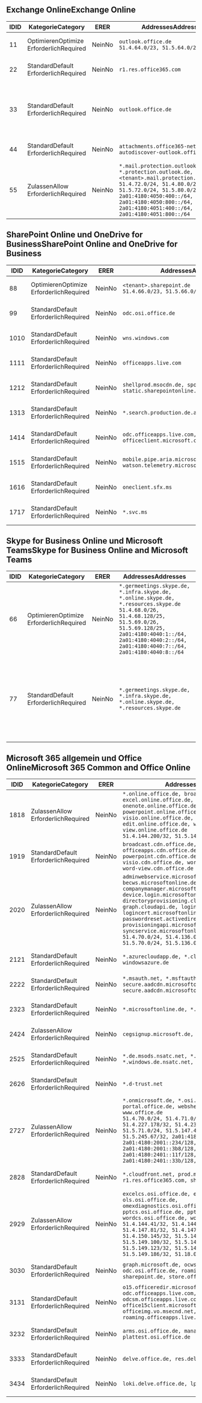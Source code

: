 <!--THIS FILE IS AUTOMATICALLY GENERATED. MANUAL CHANGES WILL BE OVERWRITTEN.-->
<!--Please contact the Office 365 Endpoints team with any questions.-->
<!--Germany endpoints version 2019010700-->
<!--File generated 2019-01-07 11:00:21.5589-->

## <a name="exchange-online"></a><span data-ttu-id="9e877-101">Exchange Online</span><span class="sxs-lookup"><span data-stu-id="9e877-101">Exchange Online</span></span>

<span data-ttu-id="9e877-102">ID</span><span class="sxs-lookup"><span data-stu-id="9e877-102">ID</span></span> | <span data-ttu-id="9e877-103">Kategorie</span><span class="sxs-lookup"><span data-stu-id="9e877-103">Category</span></span> | <span data-ttu-id="9e877-104">ER</span><span class="sxs-lookup"><span data-stu-id="9e877-104">ER</span></span> | <span data-ttu-id="9e877-105">Addresses</span><span class="sxs-lookup"><span data-stu-id="9e877-105">Addresses</span></span> | <span data-ttu-id="9e877-106">Ports</span><span class="sxs-lookup"><span data-stu-id="9e877-106">Ports</span></span>
-- | -------------------- | -- | ------------------------------------------------------------------------------------------------------------------------------------------------------------------------------------------------------------------------------------------------------------ | -------------------------------
<span data-ttu-id="9e877-107">1</span><span class="sxs-lookup"><span data-stu-id="9e877-107">1</span></span> | <span data-ttu-id="9e877-108">Optimieren</span><span class="sxs-lookup"><span data-stu-id="9e877-108">Optimize</span></span><BR><span data-ttu-id="9e877-109">Erforderlich</span><span class="sxs-lookup"><span data-stu-id="9e877-109">Required</span></span> | <span data-ttu-id="9e877-110">Nein</span><span class="sxs-lookup"><span data-stu-id="9e877-110">No</span></span> | `outlook.office.de`<BR>`51.4.64.0/23, 51.5.64.0/23` | <span data-ttu-id="9e877-111">**TCP:** 443, 80</span><span class="sxs-lookup"><span data-stu-id="9e877-111">**TCP:** 443, 80</span></span>
<span data-ttu-id="9e877-112">2</span><span class="sxs-lookup"><span data-stu-id="9e877-112">2</span></span> | <span data-ttu-id="9e877-113">Standard</span><span class="sxs-lookup"><span data-stu-id="9e877-113">Default</span></span><BR><span data-ttu-id="9e877-114">Erforderlich</span><span class="sxs-lookup"><span data-stu-id="9e877-114">Required</span></span> | <span data-ttu-id="9e877-115">Nein</span><span class="sxs-lookup"><span data-stu-id="9e877-115">No</span></span> | `r1.res.office365.com` | <span data-ttu-id="9e877-116">**TCP:** 443, 80</span><span class="sxs-lookup"><span data-stu-id="9e877-116">**TCP:** 443, 80</span></span>
<span data-ttu-id="9e877-117">3</span><span class="sxs-lookup"><span data-stu-id="9e877-117">3</span></span> | <span data-ttu-id="9e877-118">Standard</span><span class="sxs-lookup"><span data-stu-id="9e877-118">Default</span></span><BR><span data-ttu-id="9e877-119">Erforderlich</span><span class="sxs-lookup"><span data-stu-id="9e877-119">Required</span></span> | <span data-ttu-id="9e877-120">Nein</span><span class="sxs-lookup"><span data-stu-id="9e877-120">No</span></span> | `outlook.office.de` | <span data-ttu-id="9e877-121">**TCP:** 143, 25, 587, 993, 995</span><span class="sxs-lookup"><span data-stu-id="9e877-121">**TCP:** 143, 25, 587, 993, 995</span></span>
<span data-ttu-id="9e877-122">4</span><span class="sxs-lookup"><span data-stu-id="9e877-122">4</span></span> | <span data-ttu-id="9e877-123">Standard</span><span class="sxs-lookup"><span data-stu-id="9e877-123">Default</span></span><BR><span data-ttu-id="9e877-124">Erforderlich</span><span class="sxs-lookup"><span data-stu-id="9e877-124">Required</span></span> | <span data-ttu-id="9e877-125">Nein</span><span class="sxs-lookup"><span data-stu-id="9e877-125">No</span></span> | `attachments.office365-net.de, autodiscover-outlook.office.de` | <span data-ttu-id="9e877-126">**TCP:** 443, 80</span><span class="sxs-lookup"><span data-stu-id="9e877-126">**TCP:** 443, 80</span></span>
<span data-ttu-id="9e877-127">5</span><span class="sxs-lookup"><span data-stu-id="9e877-127">5</span></span> | <span data-ttu-id="9e877-128">Zulassen</span><span class="sxs-lookup"><span data-stu-id="9e877-128">Allow</span></span><BR><span data-ttu-id="9e877-129">Erforderlich</span><span class="sxs-lookup"><span data-stu-id="9e877-129">Required</span></span> | <span data-ttu-id="9e877-130">Nein</span><span class="sxs-lookup"><span data-stu-id="9e877-130">No</span></span> | `*.mail.protection.outlook.de, *.protection.outlook.de, <tenant>.mail.protection.outlook.de`<BR>`51.4.72.0/24, 51.4.80.0/27, 51.5.72.0/24, 51.5.80.0/27, 2a01:4180:4050:400::/64, 2a01:4180:4050:800::/64, 2a01:4180:4051:400::/64, 2a01:4180:4051:800::/64` | <span data-ttu-id="9e877-131">**TCP:** 25, 443</span><span class="sxs-lookup"><span data-stu-id="9e877-131">**TCP:** 25, 443</span></span>

## <a name="sharepoint-online-and-onedrive-for-business"></a><span data-ttu-id="9e877-132">SharePoint Online und OneDrive for Business</span><span class="sxs-lookup"><span data-stu-id="9e877-132">SharePoint Online and OneDrive for Business</span></span>

<span data-ttu-id="9e877-133">ID</span><span class="sxs-lookup"><span data-stu-id="9e877-133">ID</span></span> | <span data-ttu-id="9e877-134">Kategorie</span><span class="sxs-lookup"><span data-stu-id="9e877-134">Category</span></span> | <span data-ttu-id="9e877-135">ER</span><span class="sxs-lookup"><span data-stu-id="9e877-135">ER</span></span> | <span data-ttu-id="9e877-136">Addresses</span><span class="sxs-lookup"><span data-stu-id="9e877-136">Addresses</span></span> | <span data-ttu-id="9e877-137">Ports</span><span class="sxs-lookup"><span data-stu-id="9e877-137">Ports</span></span>
-- | -------------------- | -- | ------------------------------------------------------------------------------ | ----------------
<span data-ttu-id="9e877-138">8</span><span class="sxs-lookup"><span data-stu-id="9e877-138">8</span></span> | <span data-ttu-id="9e877-139">Optimieren</span><span class="sxs-lookup"><span data-stu-id="9e877-139">Optimize</span></span><BR><span data-ttu-id="9e877-140">Erforderlich</span><span class="sxs-lookup"><span data-stu-id="9e877-140">Required</span></span> | <span data-ttu-id="9e877-141">Nein</span><span class="sxs-lookup"><span data-stu-id="9e877-141">No</span></span> | `<tenant>.sharepoint.de`<BR>`51.4.66.0/23, 51.5.66.0/23` | <span data-ttu-id="9e877-142">**TCP:** 443, 80</span><span class="sxs-lookup"><span data-stu-id="9e877-142">**TCP:** 443, 80</span></span>
<span data-ttu-id="9e877-143">9</span><span class="sxs-lookup"><span data-stu-id="9e877-143">9</span></span> | <span data-ttu-id="9e877-144">Standard</span><span class="sxs-lookup"><span data-stu-id="9e877-144">Default</span></span><BR><span data-ttu-id="9e877-145">Erforderlich</span><span class="sxs-lookup"><span data-stu-id="9e877-145">Required</span></span> | <span data-ttu-id="9e877-146">Nein</span><span class="sxs-lookup"><span data-stu-id="9e877-146">No</span></span> | `odc.osi.office.de` | <span data-ttu-id="9e877-147">**TCP:** 443, 80</span><span class="sxs-lookup"><span data-stu-id="9e877-147">**TCP:** 443, 80</span></span>
<span data-ttu-id="9e877-148">10</span><span class="sxs-lookup"><span data-stu-id="9e877-148">10</span></span> | <span data-ttu-id="9e877-149">Standard</span><span class="sxs-lookup"><span data-stu-id="9e877-149">Default</span></span><BR><span data-ttu-id="9e877-150">Erforderlich</span><span class="sxs-lookup"><span data-stu-id="9e877-150">Required</span></span> | <span data-ttu-id="9e877-151">Nein</span><span class="sxs-lookup"><span data-stu-id="9e877-151">No</span></span> | `wns.windows.com` | <span data-ttu-id="9e877-152">**TCP:** 443, 80</span><span class="sxs-lookup"><span data-stu-id="9e877-152">**TCP:** 443, 80</span></span>
<span data-ttu-id="9e877-153">11</span><span class="sxs-lookup"><span data-stu-id="9e877-153">11</span></span> | <span data-ttu-id="9e877-154">Standard</span><span class="sxs-lookup"><span data-stu-id="9e877-154">Default</span></span><BR><span data-ttu-id="9e877-155">Erforderlich</span><span class="sxs-lookup"><span data-stu-id="9e877-155">Required</span></span> | <span data-ttu-id="9e877-156">Nein</span><span class="sxs-lookup"><span data-stu-id="9e877-156">No</span></span> | `officeapps.live.com` | <span data-ttu-id="9e877-157">**TCP:** 443, 80</span><span class="sxs-lookup"><span data-stu-id="9e877-157">**TCP:** 443, 80</span></span>
<span data-ttu-id="9e877-158">12</span><span class="sxs-lookup"><span data-stu-id="9e877-158">12</span></span> | <span data-ttu-id="9e877-159">Standard</span><span class="sxs-lookup"><span data-stu-id="9e877-159">Default</span></span><BR><span data-ttu-id="9e877-160">Erforderlich</span><span class="sxs-lookup"><span data-stu-id="9e877-160">Required</span></span> | <span data-ttu-id="9e877-161">Nein</span><span class="sxs-lookup"><span data-stu-id="9e877-161">No</span></span> | `shellprod.msocdn.de, spoprod-a.akamaihd.net, static.sharepointonline.com` | <span data-ttu-id="9e877-162">**TCP:** 443, 80</span><span class="sxs-lookup"><span data-stu-id="9e877-162">**TCP:** 443, 80</span></span>
<span data-ttu-id="9e877-163">13</span><span class="sxs-lookup"><span data-stu-id="9e877-163">13</span></span> | <span data-ttu-id="9e877-164">Standard</span><span class="sxs-lookup"><span data-stu-id="9e877-164">Default</span></span><BR><span data-ttu-id="9e877-165">Erforderlich</span><span class="sxs-lookup"><span data-stu-id="9e877-165">Required</span></span> | <span data-ttu-id="9e877-166">Nein</span><span class="sxs-lookup"><span data-stu-id="9e877-166">No</span></span> | `*.search.production.de.azuretrafficmanager.de` | <span data-ttu-id="9e877-167">**TCP:** 443</span><span class="sxs-lookup"><span data-stu-id="9e877-167">**TCP:** 443</span></span>
<span data-ttu-id="9e877-168">14</span><span class="sxs-lookup"><span data-stu-id="9e877-168">14</span></span> | <span data-ttu-id="9e877-169">Standard</span><span class="sxs-lookup"><span data-stu-id="9e877-169">Default</span></span><BR><span data-ttu-id="9e877-170">Erforderlich</span><span class="sxs-lookup"><span data-stu-id="9e877-170">Required</span></span> | <span data-ttu-id="9e877-171">Nein</span><span class="sxs-lookup"><span data-stu-id="9e877-171">No</span></span> | `odc.officeapps.live.com, officeclient.microsoft.com` | <span data-ttu-id="9e877-172">**TCP:** 443, 80</span><span class="sxs-lookup"><span data-stu-id="9e877-172">**TCP:** 443, 80</span></span>
<span data-ttu-id="9e877-173">15</span><span class="sxs-lookup"><span data-stu-id="9e877-173">15</span></span> | <span data-ttu-id="9e877-174">Standard</span><span class="sxs-lookup"><span data-stu-id="9e877-174">Default</span></span><BR><span data-ttu-id="9e877-175">Erforderlich</span><span class="sxs-lookup"><span data-stu-id="9e877-175">Required</span></span> | <span data-ttu-id="9e877-176">Nein</span><span class="sxs-lookup"><span data-stu-id="9e877-176">No</span></span> | `mobile.pipe.aria.microsoft.com, ssw.live.com, watson.telemetry.microsoft.com` | <span data-ttu-id="9e877-177">**TCP:** 443, 80</span><span class="sxs-lookup"><span data-stu-id="9e877-177">**TCP:** 443, 80</span></span>
<span data-ttu-id="9e877-178">16</span><span class="sxs-lookup"><span data-stu-id="9e877-178">16</span></span> | <span data-ttu-id="9e877-179">Standard</span><span class="sxs-lookup"><span data-stu-id="9e877-179">Default</span></span><BR><span data-ttu-id="9e877-180">Erforderlich</span><span class="sxs-lookup"><span data-stu-id="9e877-180">Required</span></span> | <span data-ttu-id="9e877-181">Nein</span><span class="sxs-lookup"><span data-stu-id="9e877-181">No</span></span> | `oneclient.sfx.ms` | <span data-ttu-id="9e877-182">**TCP:** 443, 80</span><span class="sxs-lookup"><span data-stu-id="9e877-182">**TCP:** 443, 80</span></span>
<span data-ttu-id="9e877-183">17</span><span class="sxs-lookup"><span data-stu-id="9e877-183">17</span></span> | <span data-ttu-id="9e877-184">Standard</span><span class="sxs-lookup"><span data-stu-id="9e877-184">Default</span></span><BR><span data-ttu-id="9e877-185">Erforderlich</span><span class="sxs-lookup"><span data-stu-id="9e877-185">Required</span></span> | <span data-ttu-id="9e877-186">Nein</span><span class="sxs-lookup"><span data-stu-id="9e877-186">No</span></span> | `*.svc.ms` | <span data-ttu-id="9e877-187">**TCP:** 443, 80</span><span class="sxs-lookup"><span data-stu-id="9e877-187">**TCP:** 443, 80</span></span>

## <a name="skype-for-business-online-and-microsoft-teams"></a><span data-ttu-id="9e877-188">Skype for Business Online und Microsoft Teams</span><span class="sxs-lookup"><span data-stu-id="9e877-188">Skype for Business Online and Microsoft Teams</span></span>

<span data-ttu-id="9e877-189">ID</span><span class="sxs-lookup"><span data-stu-id="9e877-189">ID</span></span> | <span data-ttu-id="9e877-190">Kategorie</span><span class="sxs-lookup"><span data-stu-id="9e877-190">Category</span></span> | <span data-ttu-id="9e877-191">ER</span><span class="sxs-lookup"><span data-stu-id="9e877-191">ER</span></span> | <span data-ttu-id="9e877-192">Addresses</span><span class="sxs-lookup"><span data-stu-id="9e877-192">Addresses</span></span> | <span data-ttu-id="9e877-193">Ports</span><span class="sxs-lookup"><span data-stu-id="9e877-193">Ports</span></span>
-- | -------------------- | -- | ----------------------------------------------------------------------------------------------------------------------------------------------------------------------------------------------------------------------------------------------- | --------------------------------------------------
<span data-ttu-id="9e877-194">6</span><span class="sxs-lookup"><span data-stu-id="9e877-194">6</span></span> | <span data-ttu-id="9e877-195">Optimieren</span><span class="sxs-lookup"><span data-stu-id="9e877-195">Optimize</span></span><BR><span data-ttu-id="9e877-196">Erforderlich</span><span class="sxs-lookup"><span data-stu-id="9e877-196">Required</span></span> | <span data-ttu-id="9e877-197">Nein</span><span class="sxs-lookup"><span data-stu-id="9e877-197">No</span></span> | `*.germeetings.skype.de, *.infra.skype.de, *.online.skype.de, *.resources.skype.de`<BR>`51.4.68.0/26, 51.4.68.128/25, 51.5.69.0/26, 51.5.69.128/25, 2a01:4180:4040:1::/64, 2a01:4180:4040:2::/64, 2a01:4180:4040:7::/64, 2a01:4180:4040:8::/64` | <span data-ttu-id="9e877-198">**TCP:** 443, 80</span><span class="sxs-lookup"><span data-stu-id="9e877-198">**TCP:** 443, 80</span></span><BR><span data-ttu-id="9e877-199">**UDP:** 3478</span><span class="sxs-lookup"><span data-stu-id="9e877-199">**UDP:** 3478</span></span>
<span data-ttu-id="9e877-200">7</span><span class="sxs-lookup"><span data-stu-id="9e877-200">7</span></span> | <span data-ttu-id="9e877-201">Standard</span><span class="sxs-lookup"><span data-stu-id="9e877-201">Default</span></span><BR><span data-ttu-id="9e877-202">Erforderlich</span><span class="sxs-lookup"><span data-stu-id="9e877-202">Required</span></span> | <span data-ttu-id="9e877-203">Nein</span><span class="sxs-lookup"><span data-stu-id="9e877-203">No</span></span> | `*.germeetings.skype.de, *.infra.skype.de, *.online.skype.de, *.resources.skype.de` | <span data-ttu-id="9e877-204">**TCP:** 5061, 50000-59999</span><span class="sxs-lookup"><span data-stu-id="9e877-204">**TCP:** 5061, 50000-59999</span></span><BR><span data-ttu-id="9e877-205">**UDP:** 50000-59999</span><span class="sxs-lookup"><span data-stu-id="9e877-205">**UDP:** 50000-59999</span></span>

## <a name="microsoft-365-common-and-office-online"></a><span data-ttu-id="9e877-206">Microsoft 365 allgemein und Office Online</span><span class="sxs-lookup"><span data-stu-id="9e877-206">Microsoft 365 Common and Office Online</span></span>

<span data-ttu-id="9e877-207">ID</span><span class="sxs-lookup"><span data-stu-id="9e877-207">ID</span></span> | <span data-ttu-id="9e877-208">Kategorie</span><span class="sxs-lookup"><span data-stu-id="9e877-208">Category</span></span> | <span data-ttu-id="9e877-209">ER</span><span class="sxs-lookup"><span data-stu-id="9e877-209">ER</span></span> | <span data-ttu-id="9e877-210">Addresses</span><span class="sxs-lookup"><span data-stu-id="9e877-210">Addresses</span></span> | <span data-ttu-id="9e877-211">Ports</span><span class="sxs-lookup"><span data-stu-id="9e877-211">Ports</span></span>
-- | ------------------- | -- | ---------------------------------------------------------------------------------------------------------------------------------------------------------------------------------------------------------------------------------------------------------------------------------------------------------------------------------------------------------------------------------------------------------------------------------------------------------------------------------- | ----------------
<span data-ttu-id="9e877-212">18</span><span class="sxs-lookup"><span data-stu-id="9e877-212">18</span></span> | <span data-ttu-id="9e877-213">Zulassen</span><span class="sxs-lookup"><span data-stu-id="9e877-213">Allow</span></span><BR><span data-ttu-id="9e877-214">Erforderlich</span><span class="sxs-lookup"><span data-stu-id="9e877-214">Required</span></span> | <span data-ttu-id="9e877-215">Nein</span><span class="sxs-lookup"><span data-stu-id="9e877-215">No</span></span> | `*.online.office.de, broadcast.online.office.de, excel.online.office.de, onenote.online.office.de, powerpoint.online.office.de, visio.online.office.de, word-edit.online.office.de, word-view.online.office.de`<BR>`51.4.144.200/32, 51.5.149.3/32, 51.18.16.0/23` | <span data-ttu-id="9e877-216">**TCP:** 443</span><span class="sxs-lookup"><span data-stu-id="9e877-216">**TCP:** 443</span></span>
<span data-ttu-id="9e877-217">19</span><span class="sxs-lookup"><span data-stu-id="9e877-217">19</span></span> | <span data-ttu-id="9e877-218">Standard</span><span class="sxs-lookup"><span data-stu-id="9e877-218">Default</span></span><BR><span data-ttu-id="9e877-219">Erforderlich</span><span class="sxs-lookup"><span data-stu-id="9e877-219">Required</span></span> | <span data-ttu-id="9e877-220">Nein</span><span class="sxs-lookup"><span data-stu-id="9e877-220">No</span></span> | `broadcast.cdn.office.de, excel.cdn.office.de, officeapps.cdn.office.de, onenote.cdn.office.de, powerpoint.cdn.office.de, view.cdn.office.de, visio.cdn.office.de, word-edit.cdn.office.de, word-view.cdn.office.de` | <span data-ttu-id="9e877-221">**TCP:** 443</span><span class="sxs-lookup"><span data-stu-id="9e877-221">**TCP:** 443</span></span>
<span data-ttu-id="9e877-222">20</span><span class="sxs-lookup"><span data-stu-id="9e877-222">20</span></span> | <span data-ttu-id="9e877-223">Zulassen</span><span class="sxs-lookup"><span data-stu-id="9e877-223">Allow</span></span><BR><span data-ttu-id="9e877-224">Erforderlich</span><span class="sxs-lookup"><span data-stu-id="9e877-224">Required</span></span> | <span data-ttu-id="9e877-225">Nein</span><span class="sxs-lookup"><span data-stu-id="9e877-225">No</span></span> | `adminwebservice.microsoftonline.de, becws.microsoftonline.de, companymanager.microsoftonline.de, device.login.microsoftonline.de, directoryprovisioning.cloudapi.de, graph.cloudapi.de, login.microsoftonline.de, logincert.microsoftonline.de, pas.cloudapi.de, passwordreset.activedirectory.microsoftazure.de, provisioningapi.microsoftonline.de, syncservice.microsoftonline.de`<BR>`51.4.70.0/24, 51.4.136.0/24, 51.4.144.0/24, 51.5.70.0/24, 51.5.136.0/24, 51.5.144.0/24` | <span data-ttu-id="9e877-226">**TCP:** 443, 80</span><span class="sxs-lookup"><span data-stu-id="9e877-226">**TCP:** 443, 80</span></span>
<span data-ttu-id="9e877-227">21</span><span class="sxs-lookup"><span data-stu-id="9e877-227">21</span></span> | <span data-ttu-id="9e877-228">Standard</span><span class="sxs-lookup"><span data-stu-id="9e877-228">Default</span></span><BR><span data-ttu-id="9e877-229">Erforderlich</span><span class="sxs-lookup"><span data-stu-id="9e877-229">Required</span></span> | <span data-ttu-id="9e877-230">Nein</span><span class="sxs-lookup"><span data-stu-id="9e877-230">No</span></span> | `*.azurecloudapp.de, *.cloudapi.de, *.windows.de, windowsazure.de` | <span data-ttu-id="9e877-231">**TCP:** 443, 80</span><span class="sxs-lookup"><span data-stu-id="9e877-231">**TCP:** 443, 80</span></span>
<span data-ttu-id="9e877-232">22</span><span class="sxs-lookup"><span data-stu-id="9e877-232">22</span></span> | <span data-ttu-id="9e877-233">Standard</span><span class="sxs-lookup"><span data-stu-id="9e877-233">Default</span></span><BR><span data-ttu-id="9e877-234">Erforderlich</span><span class="sxs-lookup"><span data-stu-id="9e877-234">Required</span></span> | <span data-ttu-id="9e877-235">Nein</span><span class="sxs-lookup"><span data-stu-id="9e877-235">No</span></span> | `*.msauth.net, *.msftauth.net, secure.aadcdn.microsoftonline-p.com, secure.aadcdn.microsoftonline-p.de` | <span data-ttu-id="9e877-236">**TCP:** 443, 80</span><span class="sxs-lookup"><span data-stu-id="9e877-236">**TCP:** 443, 80</span></span>
<span data-ttu-id="9e877-237">23</span><span class="sxs-lookup"><span data-stu-id="9e877-237">23</span></span> | <span data-ttu-id="9e877-238">Standard</span><span class="sxs-lookup"><span data-stu-id="9e877-238">Default</span></span><BR><span data-ttu-id="9e877-239">Erforderlich</span><span class="sxs-lookup"><span data-stu-id="9e877-239">Required</span></span> | <span data-ttu-id="9e877-240">Nein</span><span class="sxs-lookup"><span data-stu-id="9e877-240">No</span></span> | `*.microsoftonline.de, *.windows.net` | <span data-ttu-id="9e877-241">**TCP:** 443, 80</span><span class="sxs-lookup"><span data-stu-id="9e877-241">**TCP:** 443, 80</span></span>
<span data-ttu-id="9e877-242">24</span><span class="sxs-lookup"><span data-stu-id="9e877-242">24</span></span> | <span data-ttu-id="9e877-243">Zulassen</span><span class="sxs-lookup"><span data-stu-id="9e877-243">Allow</span></span><BR><span data-ttu-id="9e877-244">Erforderlich</span><span class="sxs-lookup"><span data-stu-id="9e877-244">Required</span></span> | <span data-ttu-id="9e877-245">Nein</span><span class="sxs-lookup"><span data-stu-id="9e877-245">No</span></span> | `cegsignup.microsoft.de, negsignup.microsoft.de` | <span data-ttu-id="9e877-246">**TCP:** 443, 80</span><span class="sxs-lookup"><span data-stu-id="9e877-246">**TCP:** 443, 80</span></span>
<span data-ttu-id="9e877-247">25</span><span class="sxs-lookup"><span data-stu-id="9e877-247">25</span></span> | <span data-ttu-id="9e877-248">Standard</span><span class="sxs-lookup"><span data-stu-id="9e877-248">Default</span></span><BR><span data-ttu-id="9e877-249">Erforderlich</span><span class="sxs-lookup"><span data-stu-id="9e877-249">Required</span></span> | <span data-ttu-id="9e877-250">Nein</span><span class="sxs-lookup"><span data-stu-id="9e877-250">No</span></span> | `*.de.msods.nsatc.net, *.office.de.akadns.net, *.windows.de.nsatc.net, officehome.msocdn.de` | <span data-ttu-id="9e877-251">**TCP:** 443, 80</span><span class="sxs-lookup"><span data-stu-id="9e877-251">**TCP:** 443, 80</span></span>
<span data-ttu-id="9e877-252">26</span><span class="sxs-lookup"><span data-stu-id="9e877-252">26</span></span> | <span data-ttu-id="9e877-253">Standard</span><span class="sxs-lookup"><span data-stu-id="9e877-253">Default</span></span><BR><span data-ttu-id="9e877-254">Erforderlich</span><span class="sxs-lookup"><span data-stu-id="9e877-254">Required</span></span> | <span data-ttu-id="9e877-255">Nein</span><span class="sxs-lookup"><span data-stu-id="9e877-255">No</span></span> | `*.d-trust.net` | <span data-ttu-id="9e877-256">**TCP:** 443, 80</span><span class="sxs-lookup"><span data-stu-id="9e877-256">**TCP:** 443, 80</span></span>
<span data-ttu-id="9e877-257">27</span><span class="sxs-lookup"><span data-stu-id="9e877-257">27</span></span> | <span data-ttu-id="9e877-258">Zulassen</span><span class="sxs-lookup"><span data-stu-id="9e877-258">Allow</span></span><BR><span data-ttu-id="9e877-259">Erforderlich</span><span class="sxs-lookup"><span data-stu-id="9e877-259">Required</span></span> | <span data-ttu-id="9e877-260">Nein</span><span class="sxs-lookup"><span data-stu-id="9e877-260">No</span></span> | `*.onmicrosoft.de, *.osi.office.de, office.de, portal.office.de, webshell.suite.office.de, www.office.de`<BR>`51.4.70.0/24, 51.4.71.0/24, 51.4.226.115/32, 51.4.227.178/32, 51.4.230.178/32, 51.5.70.0/24, 51.5.71.0/24, 51.5.147.48/32, 51.5.242.163/32, 51.5.245.67/32, 2a01:4180:2001::92/128, 2a01:4180:2001::234/128, 2a01:4180:2001::3b8/128, 2a01:4180:2401::11f/128, 2a01:4180:2401::33b/128, 2a01:4180:2401::55b/128` | <span data-ttu-id="9e877-261">**TCP:** 443, 80</span><span class="sxs-lookup"><span data-stu-id="9e877-261">**TCP:** 443, 80</span></span>
<span data-ttu-id="9e877-262">28</span><span class="sxs-lookup"><span data-stu-id="9e877-262">28</span></span> | <span data-ttu-id="9e877-263">Standard</span><span class="sxs-lookup"><span data-stu-id="9e877-263">Default</span></span><BR><span data-ttu-id="9e877-264">Erforderlich</span><span class="sxs-lookup"><span data-stu-id="9e877-264">Required</span></span> | <span data-ttu-id="9e877-265">Nein</span><span class="sxs-lookup"><span data-stu-id="9e877-265">No</span></span> | `*.cloudfront.net, prod.msocdn.de, r1.res.office365.com, shellprod.msocdn.de` | <span data-ttu-id="9e877-266">**TCP:** 443, 80</span><span class="sxs-lookup"><span data-stu-id="9e877-266">**TCP:** 443, 80</span></span>
<span data-ttu-id="9e877-267">29</span><span class="sxs-lookup"><span data-stu-id="9e877-267">29</span></span> | <span data-ttu-id="9e877-268">Zulassen</span><span class="sxs-lookup"><span data-stu-id="9e877-268">Allow</span></span><BR><span data-ttu-id="9e877-269">Erforderlich</span><span class="sxs-lookup"><span data-stu-id="9e877-269">Required</span></span> | <span data-ttu-id="9e877-270">Nein</span><span class="sxs-lookup"><span data-stu-id="9e877-270">No</span></span> | `excelcs.osi.office.de, excelps.osi.office.de, ols.osi.office.de, omexdiagnostics.osi.office.de, pptcs.osi.office.de, pptps.osi.office.de, wordcs.osi.office.de, wordps.osi.office.de`<BR>`51.4.144.41/32, 51.4.144.174/32, 51.4.145.38/32, 51.4.147.81/32, 51.4.147.233/32, 51.4.148.12/32, 51.4.150.145/32, 51.5.147.242/32, 51.5.149.100/32, 51.5.149.119/32, 51.5.149.123/32, 51.5.149.180/32, 51.5.149.186/32, 51.18.0.0/21` | <span data-ttu-id="9e877-271">**TCP:** 443, 80</span><span class="sxs-lookup"><span data-stu-id="9e877-271">**TCP:** 443, 80</span></span>
<span data-ttu-id="9e877-272">30</span><span class="sxs-lookup"><span data-stu-id="9e877-272">30</span></span> | <span data-ttu-id="9e877-273">Standard</span><span class="sxs-lookup"><span data-stu-id="9e877-273">Default</span></span><BR><span data-ttu-id="9e877-274">Erforderlich</span><span class="sxs-lookup"><span data-stu-id="9e877-274">Required</span></span> | <span data-ttu-id="9e877-275">Nein</span><span class="sxs-lookup"><span data-stu-id="9e877-275">No</span></span> | `graph.microsoft.de, ocws.osi.office.de, odc.osi.office.de, roaming.osi.office.de, sharepoint.de, store.office.de` | <span data-ttu-id="9e877-276">**TCP:** 443, 80</span><span class="sxs-lookup"><span data-stu-id="9e877-276">**TCP:** 443, 80</span></span>
<span data-ttu-id="9e877-277">31</span><span class="sxs-lookup"><span data-stu-id="9e877-277">31</span></span> | <span data-ttu-id="9e877-278">Standard</span><span class="sxs-lookup"><span data-stu-id="9e877-278">Default</span></span><BR><span data-ttu-id="9e877-279">Erforderlich</span><span class="sxs-lookup"><span data-stu-id="9e877-279">Required</span></span> | <span data-ttu-id="9e877-280">Nein</span><span class="sxs-lookup"><span data-stu-id="9e877-280">No</span></span> | `o15.officeredir.microsoft.com, odc.officeapps.live.com, odcsm.officeapps.live.com, office.microsoft.com, office15client.microsoft.com, officeimg.vo.msecnd.net, roaming.officeapps.live.com` | <span data-ttu-id="9e877-281">**TCP:** 443, 80</span><span class="sxs-lookup"><span data-stu-id="9e877-281">**TCP:** 443, 80</span></span>
<span data-ttu-id="9e877-282">32</span><span class="sxs-lookup"><span data-stu-id="9e877-282">32</span></span> | <span data-ttu-id="9e877-283">Standard</span><span class="sxs-lookup"><span data-stu-id="9e877-283">Default</span></span><BR><span data-ttu-id="9e877-284">Erforderlich</span><span class="sxs-lookup"><span data-stu-id="9e877-284">Required</span></span> | <span data-ttu-id="9e877-285">Nein</span><span class="sxs-lookup"><span data-stu-id="9e877-285">No</span></span> | `arms.osi.office.de, manage.osi.office.de, plattest.osi.office.de` | <span data-ttu-id="9e877-286">**TCP:** 443, 80</span><span class="sxs-lookup"><span data-stu-id="9e877-286">**TCP:** 443, 80</span></span>
<span data-ttu-id="9e877-287">33</span><span class="sxs-lookup"><span data-stu-id="9e877-287">33</span></span> | <span data-ttu-id="9e877-288">Standard</span><span class="sxs-lookup"><span data-stu-id="9e877-288">Default</span></span><BR><span data-ttu-id="9e877-289">Erforderlich</span><span class="sxs-lookup"><span data-stu-id="9e877-289">Required</span></span> | <span data-ttu-id="9e877-290">Nein</span><span class="sxs-lookup"><span data-stu-id="9e877-290">No</span></span> | `delve.office.de, res.delve.office.com` | <span data-ttu-id="9e877-291">**TCP:** 443</span><span class="sxs-lookup"><span data-stu-id="9e877-291">**TCP:** 443</span></span>
<span data-ttu-id="9e877-292">34</span><span class="sxs-lookup"><span data-stu-id="9e877-292">34</span></span> | <span data-ttu-id="9e877-293">Standard</span><span class="sxs-lookup"><span data-stu-id="9e877-293">Default</span></span><BR><span data-ttu-id="9e877-294">Erforderlich</span><span class="sxs-lookup"><span data-stu-id="9e877-294">Required</span></span> | <span data-ttu-id="9e877-295">Nein</span><span class="sxs-lookup"><span data-stu-id="9e877-295">No</span></span> | `loki.delve.office.de, lpcres.delve.office.com` | <span data-ttu-id="9e877-296">**TCP:** 443</span><span class="sxs-lookup"><span data-stu-id="9e877-296">**TCP:** 443</span></span>
